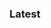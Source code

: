 <link rel="stylesheet" href="style.css" />
<link rel="stylesheet" href="https://doublepicebs.github.io/statikui/statik.css" />

<h3 class="sui title">Latest</h3>
